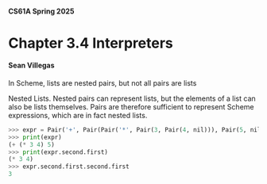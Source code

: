  #### CS61A Spring 2025
# Chapter 3.4 Interpreters  
#### Sean Villegas
 
In Scheme, lists are nested pairs, but not all pairs are lists

Nested Lists. Nested pairs can represent lists, but the elements of a list can also be lists themselves. Pairs are therefore sufficient to represent Scheme expressions, which are in fact nested lists.

```python
>>> expr = Pair('+', Pair(Pair('*', Pair(3, Pair(4, nil))), Pair(5, nil)))
>>> print(expr)
(+ (* 3 4) 5)
>>> print(expr.second.first)
(* 3 4)
>>> expr.second.first.second.first
3
```